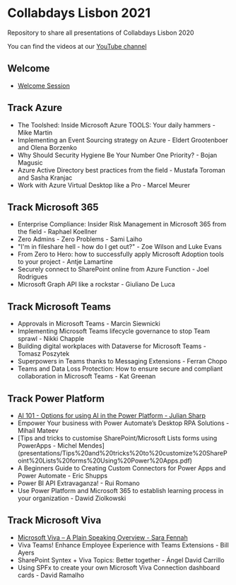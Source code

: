 # Collabdays Lisbon 2021

Repository to share all presentations of Collabdays Lisbon 2020

You can find the videos at our [YouTube channel](https://www.youtube.com/channel/UChW7lEm7McjhGev_3XoV9DA)

## Welcome

* [Welcome Session](presentations/CollabDaysLisbon-Welcome.pdf)

## Track Azure

* The Toolshed: Inside Microsoft Azure TOOLS: Your daily hammers - Mike Martin
* Implementing an Event Sourcing strategy on Azure - Eldert Grootenboer and Olena Borzenko
* Why Should Security Hygiene Be Your Number One Priority? - Bojan Magusic
* Azure Active Directory best practices from the field - Mustafa Toroman and Sasha Kranjac
* Work with Azure Virtual Desktop like a Pro - Marcel Meurer

## Track Microsoft 365

* Enterprise Compliance: Insider Risk Management in Microsoft 365 from the field - Raphael Koellner
* Zero Admins - Zero Problems - Sami Laiho
* "I'm in fileshare hell - how do I get out?" - Zoe Wilson and Luke Evans
* From Zero to Hero: how to successfully apply Microsoft Adoption tools to your project - Antje Lamartine
* Securely connect to SharePoint online from Azure Function - Joel Rodrigues
* Microsoft Graph API like a rockstar - Giuliano De Luca

## Track Microsoft Teams

* Approvals in Microsoft Teams - Marcin Siewnicki
* Implementing Microsoft Teams lifecycle governance to stop Team sprawl - Nikki Chapple
* Building digital workplaces with Dataverse for Microsoft Teams - Tomasz Poszytek
* Superpowers in Teams thanks to Messaging Extensions - Ferran Chopo
* Teams and Data Loss Protection: How to ensure secure and compliant collaboration in Microsoft Teams - Kat Greenan

## Track Power Platform

* [AI 101 - Options for using AI in the Power Platform - Julian Sharp](presentations/AI%20101%20-%20Options%20for%20using%20AI%20in%20the%20Power%20Platform.pdf)
* Empower Your business with Power Automate’s Desktop RPA Solutions - Mihail Mateev
* [Tips and tricks to customise SharePoint/Microsoft Lists forms using PowerApps - Michel Mendes] (presentations/Tips%20and%20tricks%20to%20customize%20SharePoint%20Lists%20forms%20Using%20Power%20Apps.pdf)
* A Beginners Guide to Creating Custom Connectors for Power Apps and Power Automate - Eric Shupps
* Power BI API Extravaganza! - Rui Romano
* Use Power Platform and Microsoft 365 to establish learning process in your organization - Dawid Ziolkowski

## Track Microsoft Viva

* [Microsoft Viva – A Plain Speaking Overview - Sara Fennah](https://eur01.safelinks.protection.outlook.com/ap/p-59584e83/?url=https%3A%2F%2Ffennah.sharepoint.com%2F%3Ap%3A%2Fs%2FTrainMats%2FEYaLvrp0-O5FiwUqqy53kekBGuypGzGsnTHX_TU34PWL-g%3Fe%3DX58VHq&data=04%7C01%7Ctiago.costa%40tiagocosta.com%7C9d5ca4b51fe745e67d9d08d9a69540df%7C71e4d398fb3842b4ab29f403a5565c0c%7C0%7C0%7C637723982245840199%7CUnknown%7CTWFpbGZsb3d8eyJWIjoiMC4wLjAwMDAiLCJQIjoiV2luMzIiLCJBTiI6Ik1haWwiLCJXVCI6Mn0%3D%7C1000&sdata=eA8W4K%2BB6Y%2BpdiYSbYpUE3%2FN1ba0q1Jau2gxfnhdBj4%3D&reserved=0)
* Viva Teams! Enhance Employee Experience with Teams Extensions - Bill Ayers
* SharePoint Syntex + Viva Topics: Better together - Ángel David Carrillo
* Using SPFx to create your own Microsoft Viva Connection dashboard cards - David Ramalho
